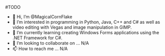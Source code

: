 #TODO
- 👋 Hi, I’m @MagicalCornFlake
- 👀 I’m interested in programming in Python, Java, C++ and C# as well as video editing with Vegas and image manipulation in GIMP.
- 🌱 I’m currently learning creating Windows Forms applications using the .NET Framework for C#.
- 💞️ I’m looking to collaborate on ... N/A
- 📫 How to reach me ... N/A

<!---
MagicalCornFlake/MagicalCornFlake is a ✨ special ✨ repository because its `README.md` (this file) appears on your GitHub profile.
You can click the Preview link to take a look at your changes.
--->
